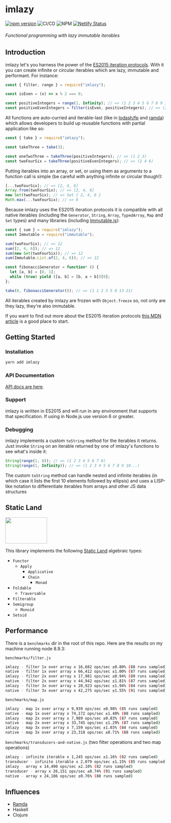 # imlazy

[![npm version](https://badge.fury.io/js/imlazy.svg)](https://badge.fury.io/js/imlazy)
![CI/CD](https://github.com/benji6/imlazy/workflows/CI/CD/badge.svg)
![NPM](https://img.shields.io/npm/l/imlazy)
[![Netlify Status](https://api.netlify.com/api/v1/badges/f5f3984d-617b-418a-9c5b-8881aceb7adb/deploy-status)](https://app.netlify.com/sites/imlazy/deploys)

###### Functional programming with lazy immutable iterables

## Introduction

imlazy let's you harness the power of the [ES2015 iteration protocols](https://developer.mozilla.org/en-US/docs/Web/JavaScript/Reference/Iteration_protocols). With it you can create infinite or circular iterables which are lazy, immutable and performant. For instance:

```js
const { filter, range } = require("imlazy");

const isEven = (x) => x % 2 === 0;

const positiveIntegers = range(1, Infinity); // => (1 2 3 4 5 6 7 8 9 10...)
const positiveEvenIntegers = filter(isEven, positiveIntegers); // => (2 4 6 8 10 12 14 16 18 20...)
```

All functions are auto-curried and iterable-last (like in [lodash/fp](https://github.com/lodash/lodash/wiki/FP-Guide) and [ramda](http://ramdajs.com/)) which allows developers to build up reusable functions with partial application like so:

```js
const { take } = require("imlazy");

const takeThree = take(3);

const oneTwoThree = takeThree(positiveIntegers); // => (1 2 3)
const twoFourSix = takeThree(positiveEvenIntegers); // => (2 4 6)
```

Putting iterables into an array, or set, or using them as arguments to a function call is simple (be careful with anything infinite or circular though!):

```js
[...twoFourSix]; // => [2, 4, 6]
Array.from(twoFourSix); // => [2, 4, 6]
new Set(twoFourSix); // => Set { 2, 4, 6 }
Math.max(...twoFourSix); // => 6
```

Because imlazy uses the ES2015 iteration protocols it is compatible with all native iterables (including the `Generator`, `String`, `Array`, `TypedArray`, `Map` and `Set` types) and many libraries (including [Immutable.js](https://github.com/facebook/immutable-js)):

```js
const { sum } = require("imlazy");
const Immutable = require("immutable");

sum(twoFourSix); // => 12
sum([2, 4, 6]); // => 12
sum(new Set(twoFourSix)); // => 12
sum(Immutable.List.of(2, 4, 6)); // => 12

const fibonacciGenerator = function* () {
  let [a, b] = [0, 1];
  while (true) yield ([a, b] = [b, a + b])[0];
};

take(8, fibonacciGenerator()); // => (1 1 2 3 5 8 13 21)
```

All iterables created by imlazy are frozen with `Object.freeze` so, not only are they lazy, they're also immutable.

If you want to find out more about the ES2015 iteration protocols [this MDN article](https://developer.mozilla.org/en-US/docs/Web/JavaScript/Reference/Iteration_protocols) is a good place to start.

## Getting Started

### Installation

```sh
yarn add imlazy
```

### API Documentation

[API docs are here](https://imlazy.netlify.com).

### Support

imlazy is written in ES2015 and will run in any environment that supports that specification. If using in Node.js use version 6 or greater.

### Debugging

imlazy implements a custom `toString` method for the iterables it returns. Just invoke `String` on an iterable returned by one of imlazy's functions to see what's inside it:

```js
String(range(1, 8)); // => (1 2 3 4 5 6 7 8)
String(range(1, Infinity)); // => (1 2 3 4 5 6 7 8 9 10...)
```

The custom `toString` method can handle nested and infinite iterables (in which case it lists the first 10 elements followed by ellipsis) and uses a LISP-like notation to differentiate iterables from arrays and other JS data structures

## Static Land

<a href="https://github.com/rpominov/static-land"><img width="131" height="82" src="https://raw.githubusercontent.com/rpominov/static-land/master/logo/logo.png" /></a>

This library implements the following [Static Land](https://github.com/rpominov/static-land) algebraic types:

- `Functor`
  - `Apply`
    - `Applicative`
    - `Chain`
      - `Monad`
- `Foldable`
  - `Traversable`
- `Filterable`
- `Semigroup`
  - `Monoid`
- `Setoid`

## Performance

There is a `benchmarks` dir in the root of this repo. Here are the results on my machine running node 8.9.3:

`benchmarks/filter.js`

```sh
imlazy - filter 1x over array x 16,682 ops/sec ±0.80% (88 runs sampled)
native - filter 1x over array x 66,412 ops/sec ±1.00% (87 runs sampled)
imlazy - filter 2x over array x 17,981 ops/sec ±0.94% (89 runs sampled)
native - filter 2x over array x 44,942 ops/sec ±1.81% (87 runs sampled)
imlazy - filter 3x over array x 20,923 ops/sec ±1.94% (84 runs sampled)
native - filter 3x over array x 42,275 ops/sec ±1.55% (91 runs sampled)
```

`benchmarks/map.js`

```sh
imlazy - map 1x over array x 9,939 ops/sec ±0.98% (85 runs sampled)
native - map 1x over array x 74,172 ops/sec ±1.40% (88 runs sampled)
imlazy - map 2x over array x 7,989 ops/sec ±0.83% (87 runs sampled)
native - map 2x over array x 33,745 ops/sec ±1.29% (87 runs sampled)
imlazy - map 3x over array x 7,159 ops/sec ±1.03% (84 runs sampled)
native - map 3x over array x 23,318 ops/sec ±0.71% (88 runs sampled)
```

`benchmarks/transducers-and-native.js` (two filter operations and two map operations)

```sh
imlazy - infinite iterable x 1,245 ops/sec ±1.16% (82 runs sampled)
transducer - infinite iterable x 2,079 ops/sec ±1.15% (85 runs sampled)
imlazy - array x 14,490 ops/sec ±2.10% (82 runs sampled)
transducer - array x 26,151 ops/sec ±0.74% (91 runs sampled)
native - array x 24,186 ops/sec ±0.76% (88 runs sampled)
```

## Influences

- [Ramda](https://github.com/ramda/ramda)
- Haskell
- Clojure
